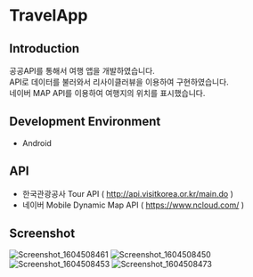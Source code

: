 # TravelApp

## Introduction
공공API를 통해서 여행 앱을 개발하였습니다.<br />
API로 데이터를 불러와서 리사이클러뷰을 이용하여 구현하였습니다.<br />
네이버 MAP API를 이용하여 여행지의 위치를 표시했습니다.

## Development Environment
- Android 

## API
- 한국관광공사 Tour API ( http://api.visitkorea.or.kr/main.do )
- 네이버 Mobile Dynamic Map API ( https://www.ncloud.com/ )

## Screenshot
![Screenshot_1604508461](https://user-images.githubusercontent.com/56014943/98143772-dfd0be00-1f0c-11eb-994c-25be263a903c.png)
![Screenshot_1604508450](https://user-images.githubusercontent.com/56014943/98143788-e52e0880-1f0c-11eb-8f04-746b4d4139f4.png)
![Screenshot_1604508453](https://user-images.githubusercontent.com/56014943/98143794-e6f7cc00-1f0c-11eb-9afb-2e089b8e7305.png)
![Screenshot_1604508473](https://user-images.githubusercontent.com/56014943/98143845-f840d880-1f0c-11eb-9ecd-eb08b22e8b86.png)


